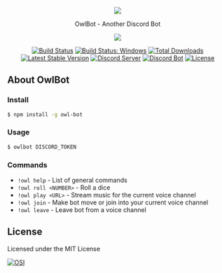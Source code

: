 <p align="center"><img src="https://raw.githubusercontent.com/ljmf00/owlbot/master/logo.jpg"></p>
<p align="center">OwlBot - Another Discord Bot</p>

<p align="center"><a href="https://www.npmjs.com/package/owl-bot"><img src="https://nodei.co/npm/owl-bot.png?downloads=true&downloadRank=true"></a></p>
<p align="center">
<a href="https://travis-ci.org/ljmf00/owlbot"><img src="https://travis-ci.org/ljmf00/owlbot.svg" alt="Build Status"></a>
<a href="https://ci.appveyor.com/project/ljmf00/owlbot/"><img src="https://ci.appveyor.com/api/projects/status/div2rjw6408heeil?svg=true" alt="Build Status: Windows"></a>
<a href="https://www.npmjs.com/package/owl-bot"><img src="https://img.shields.io/npm/dt/owl-bot.svg" alt="Total Downloads"></a>
<a href="https://www.npmjs.com/package/owl-bot"><img src="https://img.shields.io/npm/v/owl-bot.svg" alt="Latest Stable Version"></a>
<a href="https://discord.gg/Jwp25Ta"><img src="https://img.shields.io/discord/270636444723183628.svg" alt="Discord Server"></a>
<a href="https://discordapp.com/oauth2/authorize?client_id=326002799383150602&scope=bot&permissions=11328"><img src="https://img.shields.io/badge/discord-bot-blue.svg" alt="Discord Bot"></a>
<a href="https://opensource.org/licenses/MIT"><img src="https://img.shields.io/badge/license-MIT-lightgrey.svg" alt="License"></a>

</p>

## About OwlBot

### Install
```sh
$ npm install -g owl-bot
```

### Usage
```sh
$ owlbot DISCORD_TOKEN
```

### Commands
  - `!owl help` - List of general commands
  - `!owl roll <NUMBER>` - Roll a dice
  - `!owl play <URL>` - Stream music for the current voice channel
  - `!owl join` - Make bot move or join into your current voice channel
  - `!owl leave` - Leave bot from a voice channel

## License
Licensed under the MIT License

[![OSI](https://opensource.org/files/osi_logo_100X133_90ppi_0.png "Open Source Initiative")](https://opensource.org/)
